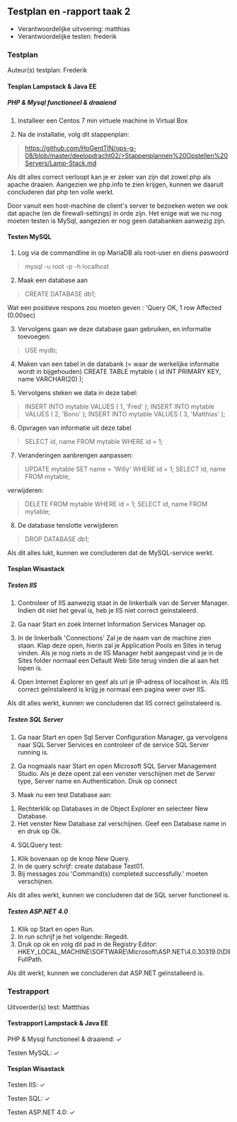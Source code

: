 ## Testplan en -rapport taak 2

* Verantwoordelijke uitvoering: matthias
* Verantwoordelijke testen: frederik

### Testplan

Auteur(s) testplan: Frederik

#### Tesplan Lampstack & Java EE
##### PHP & Mysql functioneel & draaiend
1) Installeer een Centos 7 min virtuele machine in Virtual Box

2) Na de installatie, volg dit stappenplan: 

> https://github.com/HoGentTIN/ops-g-08/blob/master/deelopdracht02/>Stappenplannen%20Opstellen%20Servers/Lamp-Stack.md

Als dit alles correct verloopt kan je er zeker van zijn dat zowel php als apache draaien. 
Aangezien we php.info te zien krijgen, kunnen we daaruit concluderen dat php ten volle werkt.

Door vanuit een host-machine de client's server te bezoeken weten we ook dat apache (en de firewall-settings) in orde zijn. Het enige wat we nu nog moeten testen is MySql, aangezien er nog geen databanken aanwezig zijn.

#### Testen MySQL
1) Log via de commandline in op MariaDB als root-user en diens paswoord
> mysql -u root -p -h localhost

2) Maak een database aan
> CREATE DATABASE db1;

Wat een positieve respons zou moeten geven : 'Query OK, 1 row Affected (0.00sec)

3) Vervolgens gaan we deze database gaan gebruiken, en informatie toevoegen:
> USE mydb;

4) Maken van een tabel in de databank (= waar de werkelijke informatie wordt in bijgehouden)
CREATE TABLE mytable ( id INT PRIMARY KEY, name VARCHAR(20) );

5) Vervolgens steken we data in deze tabel:
> INSERT INTO mytable VALUES ( 1, 'Fred' );
> INSERT INTO mytable VALUES ( 2, 'Bono' );
> INSERT INTO mytable VALUES ( 3, 'Matthias' );

6) Opvragen van informatie uit deze tabel
> SELECT id, name FROM mytable WHERE id = 1;

7) Veranderingen aanbrengen
  aanpassen:
> UPDATE mytable SET name = 'Willy' WHERE id = 1;
> SELECT id, name FROM mytable;

  verwijderen:
> DELETE FROM mytable WHERE id = 1;
> SELECT id, name FROM mytable;

8) De database tenslotte verwijderen
> DROP DATABASE db1;

Als dit alles lukt, kunnen we concluderen dat de MySQL-service werkt.

#### Tesplan Wisastack

##### Testen IIS
1) Controleer of IIS aanwezig staat in de linkerbalk van de Server Manager. 
Indien dit niet het geval is, heb je IIS niet correct geinstaleerd.

2) Ga naar Start en zoek Internet Information Services Manager op.

3) In de linkerbalk 'Connections' Zal je de naam van de machine zien staan.
Klap deze open, hierin zal je Application Pools en Sites in terug vinden.
Als je nog niets in de IIS Manager hebt aangepast vind je in de Sites folder normaal een Default Web Site terug vinden die al aan het lopen is.

4) Open Internet Explorer en geef als url je IP-adress of localhost in.
Als IIS correct geïnstaleerd is krijg je normaal een pagina weer over IIS.

Als dit alles werkt, kunnen we concluderen dat IIS correct geïnstaleerd is.

##### Testen SQL Server
1) Ga naar Start en open Sql Server Configuration Manager, ga vervolgens naar SQL Server Services en controleer of de service SQL Server running is.

2) Ga nogmaals naar Start en open Microsoft SQL Server Management Studio. 
Als je deze opent zal een venster verschijnen met de Server type, Server name en Authentication. 
Druk op connect

3) Maak nu een test Database aan:
1. Rechterklik op Databases in de Object Explorer en selecteer New Database.
2. Het venster New Database zal verschijnen. Geef een Database name in en druk op Ok.

4) SQLQuery test:
1. Klik bovenaan op de knop New Query.
2. In de query schrijf: create database Test01.
3. Bij messages zou 'Command(s) completed successfully.' moeten verschijnen.

Als dit alles werkt, kunnen we concluderen dat de SQL server functioneel is.

##### Testen ASP.NET 4.0
1) Klik op Start en open Run.
2) In run schrijf je het volgende: Regedit.
3) Druk op ok en volg dit pad in de Registry Editor: HKEY_LOCAL_MACHINE\SOFTWARE\Microsoft\ASP.NET\4.0.30319.0\DllFullPath.

Als dit werkt, kunnen we concluderen dat ASP.NET geïnstalleerd is.

### Testrapport

Uitvoerder(s) test: Mattthias

#### Testrapport Lampstack & Java EE

PHP & Mysql functioneel & draaiend: ✓

Testen MySQL: ✓

#### Tesplan Wisastack
Testen IIS: ✓

Testen SQL: ✓

Testen ASP.NET 4.0: ✓
